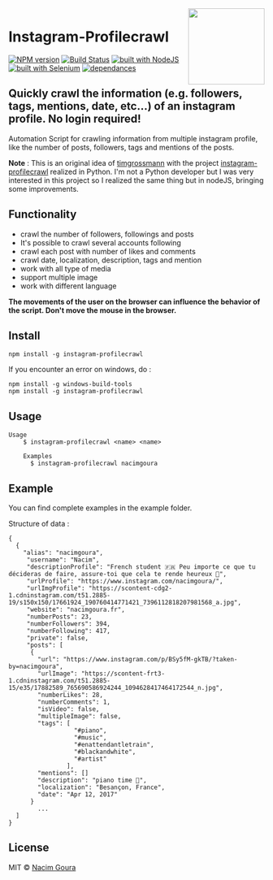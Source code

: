 <img src="http://diylogodesigns.com/blog/wp-content/uploads/2016/05/instagram-Logo-PNG-Transparent-Background-download.png" width="150" align="right">

# Instagram-Profilecrawl 
[![NPM version](https://img.shields.io/npm/v/instagram-profilecrawl.svg)](https://www.npmjs.com/package/instagram-profilecrawl)
[![Build Status](https://travis-ci.org/nacimgoura/instagram-profilecrawl.svg?branch=master)](https://travis-ci.org/nacimgoura/instagram-profilecrawl)
[![built with NodeJS](https://img.shields.io/badge/Built%20with-nodejs-green.svg)](https://www.nodejs.org/)
[![built with Selenium](https://img.shields.io/badge/built%20with-Selenium-red.svg)](https://github.com/SeleniumHQ/selenium)
[![dependances](https://david-dm.org/nacimgoura/instagram-profilecrawl.svg)](https://david-dm.org/nacimgoura/instagram-profilecrawl)

## Quickly crawl the information (e.g. followers, tags, mentions, date, etc...) of an instagram profile. No login required!
Automation Script for crawling information from multiple instagram profile, 
like the number of posts, followers, tags and mentions of the posts.

**Note** : This is an original idea of [timgrossmann](https://github.com/timgrossmann)
with the project [instagram-profilecrawl](https://github.com/timgrossmann/instagram-profilecrawl)
realized in Python.
I'm not a Python developer but I was very interested in this project so I realized
the same thing but in nodeJS, bringing some improvements.

## Functionality
 - crawl the number of followers, followings and posts
 - It's possible to crawl several accounts following
 - crawl each post with number of likes and comments
 - crawl date, localization, description, tags and mention
 - work with all type of media
 - support multiple image
 - work with different language
 
 **The movements of the user on the browser can influence the behavior of the script. 
 Don't move the mouse in the browser.**

## Install
```
npm install -g instagram-profilecrawl
```
If you encounter an error on windows, do :

```
npm install -g windows-build-tools
npm install -g instagram-profilecrawl
```

## Usage
```
Usage
	$ instagram-profilecrawl <name> <name>

	Examples
	  $ instagram-profilecrawl nacimgoura
```

## Example 
You can find complete examples in the example folder.

Structure of data : 
```
{
  {
    "alias": "nacimgoura",
     "username": "Nacim",
     "descriptionProfile": "French student 🇫🇷 Peu importe ce que tu décideras de faire, assure-toi que cela te rende heureux 💭",
     "urlProfile": "https://www.instagram.com/nacimgoura/",
     "urlImgProfile": "https://scontent-cdg2-1.cdninstagram.com/t51.2885-19/s150x150/17661924_190760414771421_7396112818207981568_a.jpg",
     "website": "nacimgoura.fr",
     "numberPosts": 23,
     "numberFollowers": 394,
     "numberFollowing": 417,
     "private": false,
     "posts": [
      {
        "url": "https://www.instagram.com/p/BSy5fM-gkTB/?taken-by=nacimgoura",
        "urlImage": "https://scontent-frt3-1.cdninstagram.com/t51.2885-15/e35/17882589_765690586924244_1094628417464172544_n.jpg",
        "numberLikes": 28,
        "numberComments": 1,
        "isVideo": false,
        "multipleImage": false,
        "tags": [
                  "#piano",
                  "#music",
                  "#enattendantletrain",
                  "#blackandwhite",
                  "#artist"
                ],
        "mentions": []
        "description": "piano time 🎹",
        "localization": "Besançon, France",
        "date": "Apr 12, 2017"
      }
        ...
  ]      
}
```

## License 
MIT © [Nacim Goura](https://nacimgoura.xyz)